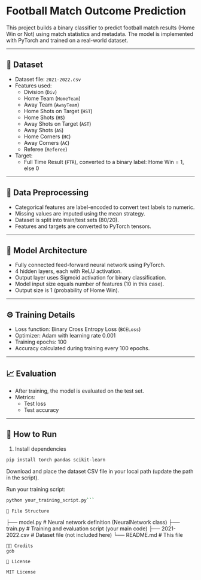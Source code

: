 # Football Match Outcome Prediction

This project builds a binary classifier to predict football match results (Home Win or Not) using match statistics and metadata. The model is implemented with PyTorch and trained on a real-world dataset.

---

## 🧾 Dataset

- Dataset file: `2021-2022.csv`
- Features used:
  - Division (`Div`)
  - Home Team (`HomeTeam`)
  - Away Team (`AwayTeam`)
  - Home Shots on Target (`HST`)
  - Home Shots (`HS`)
  - Away Shots on Target (`AST`)
  - Away Shots (`AS`)
  - Home Corners (`HC`)
  - Away Corners (`AC`)
  - Referee (`Referee`)
- Target:
  - Full Time Result (`FTR`), converted to a binary label: Home Win = 1, else 0

---

## 🔧 Data Preprocessing

- Categorical features are label-encoded to convert text labels to numeric.
- Missing values are imputed using the mean strategy.
- Dataset is split into train/test sets (80/20).
- Features and targets are converted to PyTorch tensors.

---

## 🧠 Model Architecture

- Fully connected feed-forward neural network using PyTorch.
- 4 hidden layers, each with ReLU activation.
- Output layer uses Sigmoid activation for binary classification.
- Model input size equals number of features (10 in this case).
- Output size is 1 (probability of Home Win).

---

## ⚙️ Training Details

- Loss function: Binary Cross Entropy Loss (`BCELoss`)
- Optimizer: Adam with learning rate 0.001
- Training epochs: 100
- Accuracy calculated during training every 100 epochs.

---

## 📈 Evaluation

- After training, the model is evaluated on the test set.
- Metrics:
  - Test loss
  - Test accuracy

---

## 🚀 How to Run

1. Install dependencies

```bash
pip install torch pandas scikit-learn
```
Download and place the dataset CSV file in your local path (update the path in the script).

Run your training script:

```bash 
python your_training_script.py```

📁 File Structure
```
├── model.py            # Neural network definition (NeuralNetwork class)
├── train.py            # Training and evaluation script (your main code)
├── 2021-2022.csv       # Dataset file (not included here)
└── README.md           # This file
```
🧑‍💻 Credits
gob

📜 License

MIT License
